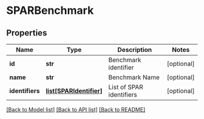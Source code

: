 # SPARBenchmark

## Properties
Name | Type | Description | Notes
------------ | ------------- | ------------- | -------------
**id** | **str** | Benchmark identifier | [optional] 
**name** | **str** | Benchmark Name | [optional] 
**identifiers** | [**list[SPARIdentifier]**](SPARIdentifier.md) | List of SPAR identifiers | [optional] 

[[Back to Model list]](../README.md#documentation-for-models) [[Back to API list]](../README.md#documentation-for-api-endpoints) [[Back to README]](../README.md)


